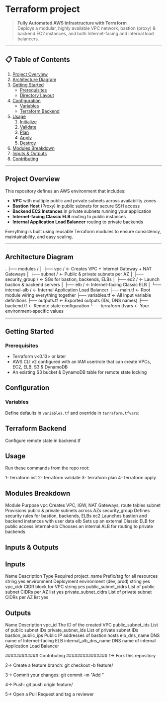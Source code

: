 # Terraform project

> **Fully Automated AWS Infrastructure with Terraform**  
> Deploys a modular, highly available VPC network, bastion (proxy) & backend EC2 instances, and both Internet-facing and internal load balancers.

---

## 📋 Table of Contents

1. [Project Overview](#project-overview)  
2. [Architecture Diagram](#architecture-diagram)  
3. [Getting Started](#getting-started)  
   - [Prerequisites](#prerequisites)  
   - [Directory Layout](#directory-layout)  
4. [Configuration](#configuration)  
   - [Variables](#variables)  
   - [Terraform Backend](#terraform-backend)  
5. [Usage](#usage)  
   1. [Initialize](#initialize)  
   2. [Validate](#validate)  
   3. [Plan](#plan)  
   4. [Apply](#apply)  
   5. [Destroy](#destroy)  
6. [Modules Breakdown](#modules-breakdown)  
7. [Inputs & Outputs](#inputs--outputs)   
8. [Contributing](#contributing)  
---

## Project Overview

This repository defines an AWS environment that includes:

- **VPC** with multiple public and private subnets across availability zones  
- **Bastion Host** (Proxy) in public subnets for secure SSH access  
- **Backend EC2 Instances** in private subnets running your application  
- **Internet-facing Classic ELB** routing to public instances  
- **Internal Application Load Balancer** routing to private backends  

Everything is built using reusable Terraform modules to ensure consistency, maintainability, and easy scaling.

---

## Architecture Diagram

.
├── modules             /
│ ├── vpc               / ← Creates VPC + Internet Gateway + NAT Gateways
│ ├── subnet           / ← Public & private subnets per AZ
│ ├── security_group   / ← SGs for bastion, backends, ELBs
│ ├── ec2              / ← Launch bastion & backend servers
│ ├── elb              / ← Internet-facing Classic ELB
│ └── internal-alb     / ← Internal Application Load Balancer
├── main.tf              ← Root module wiring everything together
├── variables.tf         ← All input variable definitions
├── outputs.tf           ← Exported outputs (IDs, DNS names)
├── backend.tf           ← Remote state configuration
└── terraform.tfvars     ← Your environment-specific values

---

## Getting Started ##

### Prerequisites

- Terraform v\<0.13\> or later  
- AWS CLI v2 configured with an IAM user/role that can create VPCs, EC2, ELB, S3 & DynamoDB  
- An existing S3 bucket & DynamoDB table for remote state locking


## Configuration

### Variables

Define defaults in `variables.tf` and override in `terraform.tfvars`:

## Terraform Backend

Configure remote state in backend.tf

## Usage

Run these commands from the repo root:

1- terraform init
2- terraform validate
3- terraform plan
4- terraform apply


##  Modules Breakdown

Module	                           Purpose
vpc	                  Creates VPC, IGW, NAT Gateways, route tables
subnet	              Provisions public & private subnets across AZs
security_group	      Defines security rules for bastion, backends, ELBs
ec2	                  Launches bastion and backend instances with user data
elb	                  Sets up an external Classic ELB for public access
internal-alb	        Chooses an internal ALB for routing to private backends


## Inputs & Outputs
## Inputs

Name	                            Description	                           Type	              Required
project_name	            Prefix/tag for all resources	                string	               yes
environment	              Deployment environment (dev, prod)	          string	               yes
vpc_cidr	                CIDR block for VPC	                          string	               yes
public_subnet_cidrs	      List of public subnet CIDRs per AZ	           list	                 yes
private_subnet_cidrs	    List of private subnet CIDRs per AZ	           list	                 yes

## Outputs

Name                          	Description
vpc_id	                 The ID of the created VPC
public_subnet_ids	       List of public subnet IDs
private_subnet_ids	     List of private subnet IDs
bastion_public_ips	     Public IP addresses of bastion hosts
elb_dns_name	           DNS name of Internet-facing ELB
internal_alb_dns_name    DNS name of internal Application Load Balancer


############ Contributing ###############
1-> Fork this repository

2-> Create a feature branch: git checkout -b feature/<feature-name>

3-> Commit your changes: git commit -m "Add <feature>"

4-> Push: git push origin feature/<feature-name>

5-> Open a Pull Request and tag a reviewer
